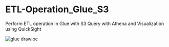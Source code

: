 # ETL-Operation_Glue_S3
Perform ETL operation in Glue with S3 Query with Athena and Visualization using QuickSight

![glue drawioc](https://user-images.githubusercontent.com/53235392/228801786-5850a30a-dcd5-4fff-a242-c5ef8815310f.png)
